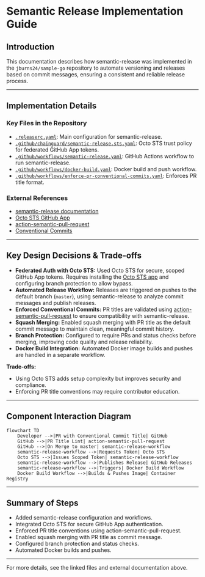 # Semantic Release Implementation Guide

## Introduction

This documentation describes how semantic-release was implemented in the `jburns24/sample-go` repository to automate versioning and releases based on commit messages, ensuring a consistent and reliable release process.

---

## Implementation Details

### Key Files in the Repository

- [`.releaserc.yaml`](file:///Users/jburns/git/sample-go/.releaserc.yaml): Main configuration for semantic-release.
- [`.github/chainguard/semantic-release.sts.yaml`](file:///Users/jburns/git/sample-go/.github/chainguard/semantic-release.sts.yaml): Octo STS trust policy for federated GitHub App tokens.
- [`.github/workflows/semantic-release.yaml`](file:///Users/jburns/git/sample-go/.github/workflows/semantic-release.yaml): GitHub Actions workflow to run semantic-release.
- [`.github/workflows/docker-build.yaml`](file:///Users/jburns/git/sample-go/.github/workflows/docker-build.yaml): Docker build and push workflow.
- [`.github/workflows/enforce-pr-conventional-commits.yaml`](file:///Users/jburns/git/sample-go/.github/workflows/enforce-pr-conventional-commits.yaml): Enforces PR title format.

### External References

- [semantic-release documentation](https://semantic-release.gitbook.io/semantic-release/)
- [Octo STS GitHub App](https://github.com/apps/octo-sts)
- [action-semantic-pull-request](https://github.com/amannn/action-semantic-pull-request)
- [Conventional Commits](https://www.conventionalcommits.org/)

---

## Key Design Decisions & Trade-offs

- **Federated Auth with Octo STS:** Used Octo STS for secure, scoped GitHub App tokens. Requires installing the [Octo STS app](https://github.com/apps/octo-sts) and configuring branch protection to allow bypass.
- **Automated Release Workflow:** Releases are triggered on pushes to the default branch (`master`), using semantic-release to analyze commit messages and publish releases.
- **Enforced Conventional Commits:** PR titles are validated using [action-semantic-pull-request](https://github.com/amannn/action-semantic-pull-request) to ensure compatibility with semantic-release.
- **Squash Merging:** Enabled squash merging with PR title as the default commit message to maintain clean, meaningful commit history.
- **Branch Protection:** Configured to require PRs and status checks before merging, improving code quality and release reliability.
- **Docker Build Integration:** Automated Docker image builds and pushes are handled in a separate workflow.

**Trade-offs:**  
- Using Octo STS adds setup complexity but improves security and compliance.
- Enforcing PR title conventions may require contributor education.

---

## Component Interaction Diagram

```mermaid
flowchart TD
    Developer -->|PR with Conventional Commit Title| GitHub
    GitHub -->|PR Title Lint| action-semantic-pull-request
    GitHub -->|On Merge to master| semantic-release-workflow
    semantic-release-workflow -->|Requests Token| Octo STS
    Octo STS -->|Issues Scoped Token| semantic-release-workflow
    semantic-release-workflow -->|Publishes Release| GitHub Releases
    semantic-release-workflow -->|Triggers| Docker Build Workflow
    Docker Build Workflow -->|Builds & Pushes Image| Container Registry
```

---

## Summary of Steps

- Added semantic-release configuration and workflows.
- Integrated Octo STS for secure GitHub App authentication.
- Enforced PR title conventions using action-semantic-pull-request.
- Enabled squash merging with PR title as commit message.
- Configured branch protection and status checks.
- Automated Docker builds and pushes.

---

For more details, see the linked files and external documentation above.